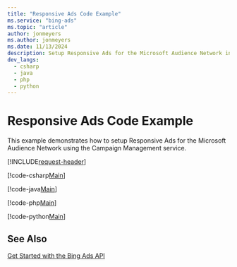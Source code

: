 ```yaml
---
title: "Responsive Ads Code Example"
ms.service: "bing-ads"
ms.topic: "article"
author: jonmeyers
ms.author: jonmeyers
ms.date: 11/13/2024
description: Setup Responsive Ads for the Microsoft Audience Network in C#, Java, PHP, or Python.
dev_langs:
  - csharp
  - java
  - php
  - python
---
```

# Responsive Ads Code Example
This example demonstrates how to setup Responsive Ads for the Microsoft Audience Network using the Campaign Management service.

[!INCLUDE[request-header](./includes/code-tips.md)]

[!code-csharp[Main](../../../BingAds-dotNet-SDK/examples/BingAdsExamples/BingAdsExamplesLibrary/v13/ResponsiveAds.cs)]

[!code-java[Main](../../../BingAds-Java-SDK/examples/BingAdsDesktopApp/src/main/java/com/microsoft/bingads/examples/v13/ResponsiveAds.java)]

[!code-php[Main](../../../BingAds-PHP-SDK/samples/V13/ResponsiveAds.php)]

[!code-python[Main](../../../BingAds-Python-SDK/examples/v13/responsive_ads.py)]

## See Also
[Get Started with the Bing Ads API](get-started.md)  
